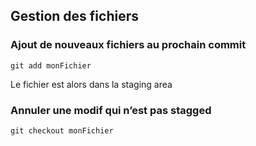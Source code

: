 ## Gestion des fichiers

### Ajout de nouveaux fichiers au prochain commit
```
git add monFichier
```
Le fichier est alors dans la staging area

### Annuler une modif qui n’est pas stagged
```
git checkout monFichier
```

